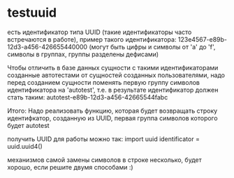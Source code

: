 # testuuid

есть идентификатор типа UUID (такие идентификаторы часто встречаются в работе), пример такого идентификатора:
123e4567-e89b-12d3-a456-426655440000
(могут быть цифры и символы от 'a' до 'f', символы в группах, группы разделены дефисами)

Чтобы отличить в базе данных сущности с такими идентификаторами созданные автотестами от сущностей созданных пользователями, надо перед созданием сущности поменять первую группу символов идентификатора на 'autotest',
т.е. в результате идентификатор должен стать таким:
autotest-e89b-12d3-a456-42665544fabc

Итого:
Надо реализовать функцию, которая будет возвращать строку идентифкатор, созданную из UUID, первая группа символов которого будет autotest

получить UUID для работы можно так:
import uuid
identificator = uuid.uuid4()

механизмов самой замены символов в строке несколько, будет хорошо, если решите двумя способами :)
